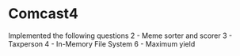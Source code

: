 # Comcast4
Implemented the following questions
2 - Meme sorter and scorer
3 - Taxperson
4 - In-Memory File System
6 - Maximum yield
